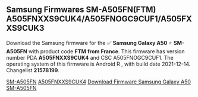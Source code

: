 <h2>Samsung Firmwares SM-A505FN(FTM) A505FNXXS9CUK4/A505FNOGC9CUF1/A505FXXS9CUK3</h2>
Download the Samsung firmware for the ✅ <strong>Samsung Galaxy A50 </strong> ⭐ <strong>SM-A505FN</strong> with product code <strong>FTM</strong> <strong> from France</strong>. This firmware has version number PDA <strong>A505FNXXS9CUK4</strong> and CSC A505FNOGC9CUF1. The operating system of this firmware is Android R , with build date 2021-12-14. Changelist <strong>21578199</strong>.


[SM-A505FN](https://samfirm.shop/samsung/model/SM-A505FN)
[A505FNXXS9CUK4](https://samfirm.shop/samsung/pda/A505FNXXS9CUK4)
[Download Firmware Samsung Galaxy A50 SM-A505FN](https://samfirm.shop/samsung/firmware/482599)
